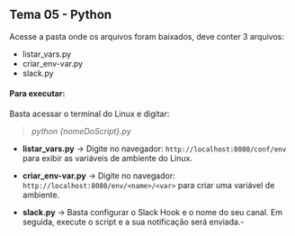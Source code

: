 ## Tema 05 - Python

Acesse a pasta onde os arquivos foram baixados, deve conter 3 arquivos:

- listar_vars.py
- criar_env-var.py
- slack.py

#### Para executar:
Basta acessar o terminal do Linux e digitar:

> *python {nomeDoScript}.py* 

- **listar_vars.py**  -> Digite no navegador: `http://localhost:8080/conf/env` para exibir as variáveis de ambiente do Linux.

- **criar_env-var.py** -> Digite no navegador: `http://localhost:8080/env/<name>/<var>` para criar uma variável de ambiente.

- **slack.py** -> Basta configurar o Slack Hook e o nome do seu canal. Em seguida, execute o script e a sua notificação será enviada.-
